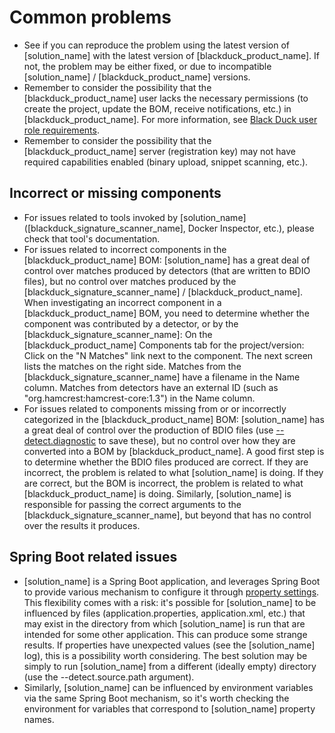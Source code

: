 # Common problems

- See if you can reproduce the problem using the latest version of [solution_name] with the latest version of [blackduck_product_name]. If not, the problem may be either fixed, or due to incompatible [solution_name] / [blackduck_product_name] versions.
- Remember to consider the possibility that the [blackduck_product_name] user lacks the necessary permissions (to create the project, update the BOM, receive notifications, etc.) in [blackduck_product_name]. For more information, see [Black Duck user role requirements](../gettingstarted/usersandroles.md).
- Remember to consider the possibility that the [blackduck_product_name] server (registration key) may not have required capabilities enabled (binary upload, snippet scanning, etc.).

## Incorrect or missing components

- For issues related to tools invoked by [solution_name] ([blackduck_signature_scanner_name], Docker Inspector, etc.), please check that tool's documentation.
- For issues related to incorrect components in the [blackduck_product_name] BOM: [solution_name] has a great deal of control over matches produced by detectors (that are written to BDIO files), but no control over matches produced by the [blackduck_signature_scanner_name] / [blackduck_product_name]. When investigating an incorrect component in a [blackduck_product_name] BOM, you need to determine whether the component was contributed by a detector, or by the [blackduck_signature_scanner_name]: On the [blackduck_product_name] Components tab for the project/version: Click on the "N Matches" link next to the component. The next screen lists the matches on the right side. Matches from the [blackduck_signature_scanner_name] have a filename in the Name column. Matches from detectors have an external ID (such as "org.hamcrest:hamcrest-core:1.3") in the Name column.
- For issues related to components missing from or or incorrectly categorized in the [blackduck_product_name] BOM: [solution_name] has a great deal of control over the production of BDIO files (use [--detect.diagnostic](../properties/configuration/debug.md#diagnostic-mode) to save these), but no control over how they are converted into a BOM by [blackduck_product_name]. A good first step is to determine whether the BDIO files produced are correct. If they are incorrect, the problem is related to what [solution_name] is doing. If they are correct, but the BOM is incorrect, the problem is related to what [blackduck_product_name] is doing. Similarly, [solution_name] is responsible for passing the correct arguments to the [blackduck_signature_scanner_name], but beyond that has no control over the results it produces.

## Spring Boot related issues

- [solution_name] is a Spring Boot application, and leverages Spring Boot to provide various mechanism to configure it through [property settings](https://docs.spring.io/spring-boot/docs/current/reference/html/boot-features-external-config.html). This flexibility comes with a risk: it's possible for [solution_name] to be influenced by files (application.properties, application.xml, etc.) that may exist in the directory from which [solution_name] is run that are intended for some other application. This can produce some strange results. If properties have unexpected values (see the [solution_name] log), this is a possibility worth considering. The best solution may be simply to run [solution_name] from a different (ideally empty) directory (use the --detect.source.path argument).
- Similarly, [solution_name] can be influenced by environment variables via the same Spring Boot mechanism, so it's worth checking the environment for variables that correspond to [solution_name] property names.

